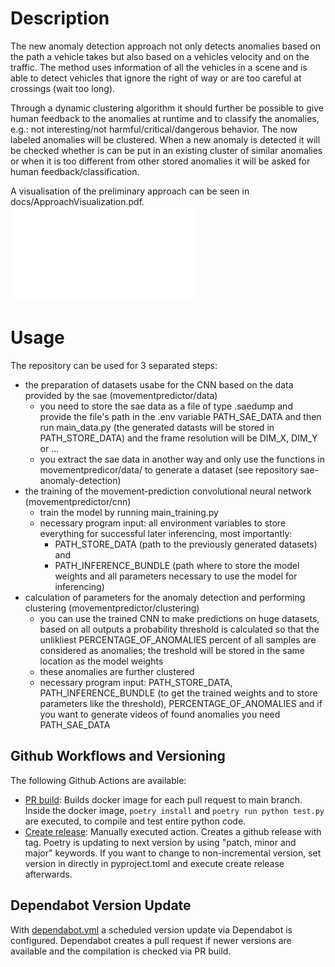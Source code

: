 # Description

The new anomaly detection approach not only detects anomalies based on the path a vehicle takes but also based on a vehicles velocity and on the traffic. The method uses information of all the vehicles in a scene and is able to detect vehicles that ignore the right of way or are too careful at crossings (wait too long).

Through a dynamic clustering algorithm it should further be possible to give human feedback to the anomalies at runtime and to classify the anomalies, e.g.: not interesting/not harmful/critical/dangerous behavior. The now labeled anomalies will be clustered.
When a new anomaly is detected it will be checked whether is can be put in an existing cluster of similar anomalies or when it is too different from other stored anomalies it will be asked for human feedback/classification.

A visualisation of the preliminary approach can be seen in docs/ApproachVisualization.pdf.
![Approach Visualization](docs/ApproachVisualization.pdf)

# Usage

The repository can be used for 3 separated steps: 
- the preparation of datasets usabe for the CNN based on the data provided by the sae (movementpredictor/data)
  - you need to store the sae data as a file of type .saedump and provide the file's path in the .env variable PATH_SAE_DATA and then run main_data.py (the generated datasts will be stored in PATH_STORE_DATA) and the frame resolution will be DIM_X, DIM_Y or ...
  - you extract the sae data in another way and only use the functions in movementpredicor/data/ to generate a dataset (see repository sae-anomaly-detection)
- the training of the movement-prediction convolutional neural network (movementpredictor/cnn)
  - train the model by running main_training.py
  - necessary program input: all environment variables to store everything for successful later inferencing, most importantly:
    -  PATH_STORE_DATA (path to the previously generated datasets) and 
    -  PATH_INFERENCE_BUNDLE (path where to store the model weights and all parameters necessary to use the model for inferencing)
- calculation of parameters for the anomaly detection and performing clustering (movementpredictor/clustering) 
  - you can use the trained CNN to make predictions on huge datasets, based on all outputs a probability threshold is calculated so that the unlikliest PERCENTAGE_OF_ANOMALIES percent of all samples are considered as anomalies; the treshold will be stored in the same location as the model weights
  - these anomalies are further clustered
  - necessary program input: PATH_STORE_DATA, PATH_INFERENCE_BUNDLE (to get the trained weights and to store parameters like the threshold), PERCENTAGE_OF_ANOMALIES and if you want to generate videos of found anomalies you need PATH_SAE_DATA

## Github Workflows and Versioning

The following Github Actions are available:

* [PR build](.github/workflows/pr-build.yml): Builds docker image for each pull request to main branch. Inside the docker image, `poetry install` and `poetry run python test.py` are executed, to compile and test entire python code.
* [Create release](.github/workflows/create-release.yml): Manually executed action. Creates a github release with tag. Poetry is updating to next version by using "patch, minor and major" keywords. If you want to change to non-incremental version, set version in directly in pyproject.toml and execute create release afterwards.

## Dependabot Version Update

With [dependabot.yml](.github/dependabot.yml) a scheduled version update via Dependabot is configured. Dependabot creates a pull request if newer versions are available and the compilation is checked via PR build.
